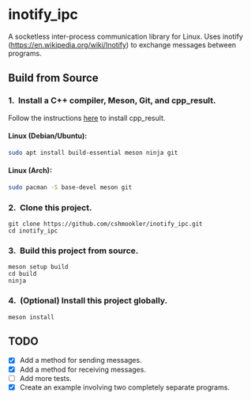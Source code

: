 # **inotify_ipc**

A socketless inter-process communication library for Linux.  Uses inotify (https://en.wikipedia.org/wiki/Inotify) to exchange messages between programs.

## Build from Source

### 1.&nbsp; Install a C++ compiler, Meson, Git, and cpp_result.

Follow the instructions [here](https://github.com/cshmookler/cpp_result) to install cpp_result.

#### Linux (Debian/Ubuntu):

```bash
sudo apt install build-essential meson ninja git
```

#### Linux (Arch):

```bash
sudo pacman -S base-devel meson git
```

### 2.&nbsp; Clone this project.

```
git clone https://github.com/cshmookler/inotify_ipc.git
cd inotify_ipc
```

### 3.&nbsp; Build this project from source.

```
meson setup build
cd build
ninja
```

### 4.&nbsp; (Optional) Install this project globally.

```
meson install
```

## **TODO**

- [X] Add a method for sending messages.
- [X] Add a method for receiving messages.
- [ ] Add more tests.
- [X] Create an example involving two completely separate programs.
